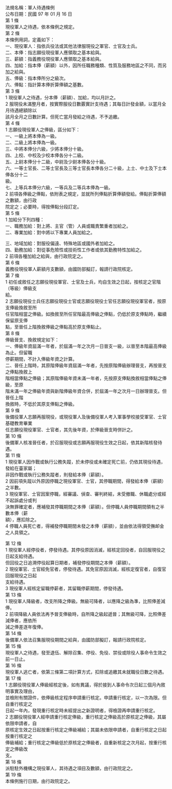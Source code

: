 法規名稱：軍人待遇條例  
公布日期：民國 97 年 01 月 16 日  
第 1 條  
現役軍人之待遇，依本條例之規定。  
第 2 條  
本條例用詞，定義如下：  
一、現役軍人：指依兵役法或其他法律服現役之軍官、士官及士兵。  
二、本俸：指志願役現役軍人應領取之基本給與。  
三、薪額：指義務役現役軍人應領取之基本給與。  
四、加給：指本俸（薪額）以外，因所任職務種類、性質及服務地區之不同，而另加之給與。  
五、俸級：指本俸所分之級次。  
六、俸點：指計算本俸折算俸額之基數。  
第 3 條  
1 現役軍人之待遇，分本俸（薪額）、加給，均以月計之。  
2 服現役未滿整月者，按實際服役日數覈實計支待遇；其每日計發金額，以當月全月待遇總額除以  
該月全月之日數計算。但死亡當月發給之待遇，不予追繳。  
第 4 條  
1 志願役現役軍人之俸級，區分如下：  
一、一級上將本俸為一級。  
二、二級上將本俸為一級。  
三、中將本俸分六級，少將本俸分十級。  
四、上校、中校及少校本俸各分十二級。  
五、上尉本俸分十二級，中尉及少尉本俸各分十級。  
六、一等士官長、二等士官長及三等士官長本俸各分二十級，上士、中士及下士本俸各分十二  
級。  
七、上等兵本俸分六級，一等兵及二等兵本俸為一級。  
2 前項各俸級之俸點，依附表之規定，並就所列俸點折算俸額發給。俸點折算俸額之數額，由行政  
院定之；必要時，得按俸點分段訂定。  
第 5 條  
1 加給分下列四種：  
一、職務加給：對上將、主官（管）人員或職責繁重者加給之。  
二、專業加給：對中將以下專業人員加給之。  


三、地域加給：對服役偏遠、特殊地區或國外者加給之。  
四、勤務加給：對從事危險性或技術性工作者或依其勤務特性加給之。  
2 前項各種加給之給與，由行政院定之。  
第 6 條  
義務役現役軍人薪額月支數額，由國防部擬訂，報請行政院核定。  
第 7 條  
1 初任或敘任之志願役現役軍官、士官及士兵，均自生效之日起，按核定之官階（等級）俸級支  
給。  
2 志願役現役士兵任志願役現役士官或志願役現役士官任志願役現役軍官者，按原支俸級換敘至所  
任官階相當之俸級。如換敘至所任官階最高俸級之俸點，仍低於原支俸點時，繼續保留原支俸  
點，至晉任上階換敘俸級之俸點高於原支俸點止。  
第 8 條  
俸級晉支、換敘規定如下：  
一、俸級年資屆滿一年者，於屆滿一年之次月一日晉支一級，以晉至本階最高俸級為止。但留職  
停薪期間，不計入俸級年資之計算。  
二、晉任上階時，其原階俸級年資屆滿一年者，先按原階俸級辦理晉支，再按晉支之俸點換敘上  
階相當俸點之俸級；其原階俸級年資未滿一年者，先按原支俸點換敘相當俸點之俸級，至原  
階未滿一年之俸級年資與新階俸級年資合併，於屆滿一年之次月一日辦理晉支。但晉任上階  
換敘時，不低於其原支俸點之俸級。  
第 9 條  
後備役軍人志願再服現役，或現役軍人及後備役軍人考入軍事學校接受軍官、士官基礎教育畢業  
任志願役現役軍官、士官者，其先後年資，於俸級晉支時併計之。  
第 10 條  
後備軍人核准晉任者，於召服現役或志願再服現役生效之日起，依其新階核發待遇。  
第 11 條  
1 現役軍人因作戰或執行公務失蹤，於未停役或未確定死亡前，仍依其現役待遇，發給在臺家屬；  
非因作戰或執行公務失蹤者，則發給本俸（薪額）。  
2 因前項失蹤以外原因停職之現役軍官、士官，其停職期間，得發給本俸（薪額）之半數。  
3 現役軍官、士官因案停職，經審議、偵查、審判終結，未受撤職、休職處分或經不起訴處分或判  
決無罪確定者，應補發其停職期間之本俸（薪額）。但停職人員停職期間領有之半數本俸（薪  
額），應扣除之。  
4 停職人員死亡者，得補發停職期間未發之本俸（薪額），並由依法得領受撫卹金之人具領之。  


第 12 條  
1 現役軍人經停役者，停發待遇。其停役原因消滅，經核定回役者，自回服現役之日起支給待遇。  
但回役之日追溯停役起算日期者，補發停役期間之本俸（薪額）。  
2 現役軍官、士官經免官者，停發待遇。其免官原因消滅，經核定復官者，自復官回服現役之日起  
支給待遇。  
3 現役軍人經核定留職停薪者，其留職停薪期間，停發待遇。  
第 13 條  
1 現役軍人降級者，改支所降之俸級。無級可降者，以應降之級為準，比照俸差減俸。  
2 前項降級人員依法再予晉支俸級時，自所降之級起遞晉；其無級可降，比照俸差減俸者，應依所  
減之俸差逐年復俸。  
第 14 條  
後備軍人依法召集服現役期間之給與，由國防部擬訂，報請行政院核定。  
第 15 條  
現役軍人之待遇，發至退伍、解除召集、停役、免役、禁役或除役人事命令生效之前一日止。  
第 16 條  
現役軍人逃亡者，依第三條第二項計算方式，扣除或追繳其未就職役日數之待遇。  
第 17 條  
1 志願役現役軍人俸級經核定後，如有異議，得於接到人事命令次日起三個月內敘明事實及理由，  
並檢附有關證件，依俸級核定程序申請重行核定。申請重行核定，以一次為限。但自重行核定之  
日起一年內，發現重行核定時未經提出之新證明者，得檢證再申請重行核定。  
2 志願役現役軍人經申請重行核定俸級，重行核定之俸級高於原核定之俸級，其屬依限申請者，自  
原核定生效之日起按重行核定之俸級補給；其屬未依限申請者，自重行核定之日起按重行核定之  
俸級補給；重行核定之俸級低於原核定之俸級者，自重新核定之次月起，按重行核定之俸級改  
支。  
第 18 條  
派駐駐外機構之現役軍人，其待遇之項目及數額，由行政院定之。  
第 19 條  
本條例施行日期，由行政院定之。  


